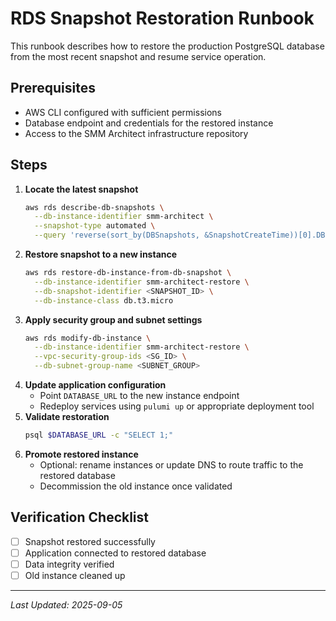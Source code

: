 # RDS Snapshot Restoration Runbook

This runbook describes how to restore the production PostgreSQL database from the most recent snapshot and resume service operation.

## Prerequisites
- AWS CLI configured with sufficient permissions
- Database endpoint and credentials for the restored instance
- Access to the SMM Architect infrastructure repository

## Steps
1. **Locate the latest snapshot**
   ```bash
   aws rds describe-db-snapshots \
     --db-instance-identifier smm-architect \
     --snapshot-type automated \
     --query 'reverse(sort_by(DBSnapshots, &SnapshotCreateTime))[0].DBSnapshotIdentifier'
   ```
2. **Restore snapshot to a new instance**
   ```bash
   aws rds restore-db-instance-from-db-snapshot \
     --db-instance-identifier smm-architect-restore \
     --db-snapshot-identifier <SNAPSHOT_ID> \
     --db-instance-class db.t3.micro
   ```
3. **Apply security group and subnet settings**
   ```bash
   aws rds modify-db-instance \
     --db-instance-identifier smm-architect-restore \
     --vpc-security-group-ids <SG_ID> \
     --db-subnet-group-name <SUBNET_GROUP>
   ```
4. **Update application configuration**
   - Point `DATABASE_URL` to the new instance endpoint
   - Redeploy services using `pulumi up` or appropriate deployment tool
5. **Validate restoration**
   ```bash
   psql $DATABASE_URL -c "SELECT 1;"
   ```
6. **Promote restored instance**
   - Optional: rename instances or update DNS to route traffic to the restored database
   - Decommission the old instance once validated

## Verification Checklist
- [ ] Snapshot restored successfully
- [ ] Application connected to restored database
- [ ] Data integrity verified
- [ ] Old instance cleaned up

---
*Last Updated: 2025-09-05*
